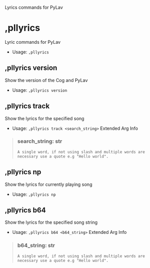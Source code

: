 Lyrics commands for PyLav

# ,pllyrics
Lyric commands for PyLav<br/>
 - Usage: `,pllyrics`
## ,pllyrics version
Show the version of the Cog and PyLav<br/>
 - Usage: `,pllyrics version`
## ,pllyrics track
Show the lyrics for the specified song<br/>
 - Usage: `,pllyrics track <search_string>`
Extended Arg Info
> ### search_string: str
> ```
> A single word, if not using slash and multiple words are necessary use a quote e.g "Hello world".
> ```
## ,pllyrics np
Show the lyrics for currently playing song<br/>
 - Usage: `,pllyrics np`
## ,pllyrics b64
Show the lyrics for the specified song string<br/>
 - Usage: `,pllyrics b64 <b64_string>`
Extended Arg Info
> ### b64_string: str
> ```
> A single word, if not using slash and multiple words are necessary use a quote e.g "Hello world".
> ```
